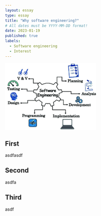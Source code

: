 ```yaml
---
layout: essay
type: essay
title: "Why software engineering?"
# All dates must be YYYY-MM-DD format!
date: 2023-01-19
published: true
labels:
  - Software engineering
  - Interest
---
```


<img width="300px" class="center" src="../img/software-engineering-essay.png"> 
 

## First
asdfasdf

## Second
asdfa

## Third
asdf
